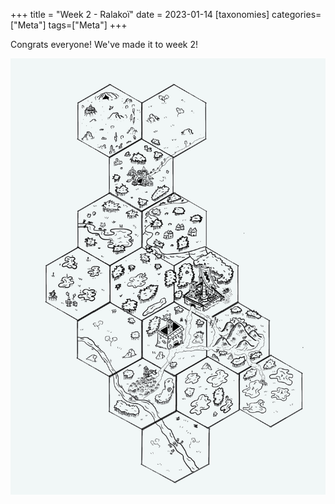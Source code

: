 +++
title = "Week 2 - Ralakoï"
date = 2023-01-14
[taxonomies]
categories=["Meta"]
tags=["Meta"]
+++

Congrats everyone! We've made it to week 2!

![week2](../week2.jpeg)
